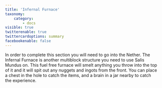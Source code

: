 ```yaml
---
title: 'Infernal Furnace'
taxonomy:
    category:
        - docs
visible: true
twitterenable: true
twittercardoptions: summary
facebookenable: false
---
```


In order to complete this section you will need to go into the Nether. The Infernal Furnace is another multiblock structure you need to use Salis Mundus on. This fuel free furnace will smelt anything you throw into the top of it and it will spit out any nuggets and ingots from the front. You can place a chest in the hole to catch the items, and a brain in a jar nearby to catch the experience.